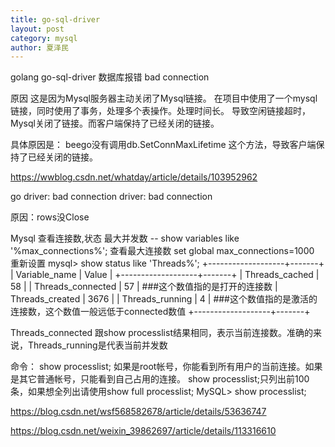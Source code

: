 ```yaml
---
title: go-sql-driver
layout: post
category: mysql
author: 夏泽民
---
```

golang go-sql-driver 数据库报错 bad connection

原因
这是因为Mysql服务器主动关闭了Mysql链接。
在项目中使用了一个mysql链接，同时使用了事务，处理多个表操作。处理时间长。
导致空闲链接超时，Mysql关闭了链接。而客户端保持了已经关闭的链接。

具体原因是：
beego没有调用db.SetConnMaxLifetime 这个方法，导致客户端保持了已经关闭的链接。

https://wwblog.csdn.net/whatday/article/details/103952962

go driver: bad connection
driver: bad connection

原因：rows没Close
<!-- more -->

Mysql 查看连接数,状态 最大并发数
-- show variables like '%max_connections%'; 查看最大连接数
set global max_connections=1000 重新设置
mysql> show status like 'Threads%';
+-------------------+-------+
| Variable_name     | Value |
+-------------------+-------+
| Threads_cached    | 58    |
| Threads_connected | 57    |   ###这个数值指的是打开的连接数
| Threads_created   | 3676  |
| Threads_running   | 4     |   ###这个数值指的是激活的连接数，这个数值一般远低于connected数值
+-------------------+-------+
 
Threads_connected 跟show processlist结果相同，表示当前连接数。准确的来说，Threads_running是代表当前并发数

命令： show processlist; 
如果是root帐号，你能看到所有用户的当前连接。如果是其它普通帐号，只能看到自己占用的连接。 
show processlist;只列出前100条，如果想全列出请使用show full processlist; 
MySQL> show processlist;

https://blog.csdn.net/wsf568582678/article/details/53636747

https://blog.csdn.net/weixin_39862697/article/details/113316610



